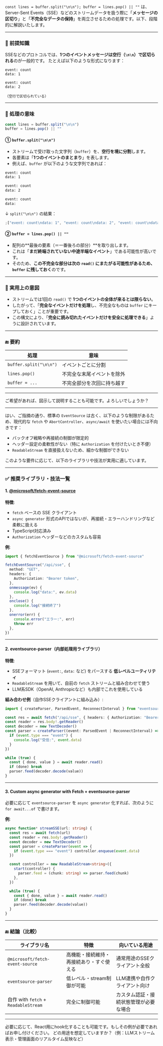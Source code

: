 `const lines = buffer.split("\n\n"); buffer = lines.pop() || ""` は、Server-Sent Events（SSE）などのストリームデータを扱う際に「**メッセージの区切り**」と「**不完全なデータの保持**」を両立させるための処理です。以下、段階的に解説いたします。

---

### 🔹 前提知識

SSEなどのプロトコルでは、**1つのイベントメッセージは空行（`\n\n`）で区切られる**のが一般的です。
たとえば以下のような形式になります：

```
event: count
data: 1

event: count
data: 2

（空行で区切られている）
```

---

### 🔹 処理の意味

```ts
const lines = buffer.split("\n\n")
buffer = lines.pop() || ""
```

#### ① `buffer.split("\n\n")`

- ストリームで受け取った文字列（`buffer`）を、**空行を境に分割**します。
- 各要素は「**1つのイベントのまとまり**」を表します。
- 例えば、`buffer` が以下のような文字列であれば：

```txt
event: count
data: 1

event: count
data: 2

event: count
data:
```

↓ `split("\n\n")` の結果：

```ts
;["event: count\ndata: 1", "event: count\ndata: 2", "event: count\ndata:"]
```

#### ② `buffer = lines.pop() || ""`

- 配列の\*\*最後の要素（＝一番後ろの部分）\*\*を取り出します。
- これは「**まだ終端されていない中途半端なイベント**」である可能性が高いです。
- そのため、**この不完全な部分は次の `read()` にまたがる可能性があるため、`buffer` に残しておく**のです。

---

### 🔹 実用上の意図

- ストリームでは1回の `read()` で **1つのイベントの全体が来るとは限らない**。
- したがって、「**完全なイベントだけを処理**し、不完全なものは `buffer` にキープしておく」ことが重要です。
- この構文により、「**完全に読み切れたイベントだけを安全に処理できる**」ように設計されています。

---

### 🔚 要約

| 処理                   | 意味                       |
| ---------------------- | -------------------------- |
| `buffer.split("\n\n")` | イベントごとに分割         |
| `lines.pop()`          | 不完全な末尾イベントを除外 |
| `buffer = ...`         | 不完全部分を次回に持ち越す |

---

ご希望があれば、図示して説明することも可能です。よろしいでしょうか？

---

はい、ご指摘の通り、標準の `EventSource` は古く、以下のような制限があるため、現代的な `fetch` や `AbortController`、`async/await` を使いたい場合には不向きです：

- バックオフ戦略や再接続の制御が限定的
- ヘッダー設定の柔軟性がない（特に `Authorization` を付けたいとき不便）
- `ReadableStream` を直接扱えないため、細かな制御ができない

このような要件に応じて、以下のライブラリや技法が実用に適しています。

---

### ✅ 推奨ライブラリ・技法一覧

#### 1. **[@microsoft/fetch-event-source](https://github.com/Azure/fetch-event-source)**

**特徴**:

- `fetch` ベースの SSE クライアント
- `async generator` 形式のAPIではないが、再接続・エラーハンドリングなど柔軟に扱える
- TypeScript対応済み
- `Authorization` ヘッダーなどのカスタムも容易

**例**:

```ts
import { fetchEventSource } from "@microsoft/fetch-event-source"

fetchEventSource("/api/sse", {
  method: "GET",
  headers: {
    Authorization: "Bearer token",
  },
  onmessage(ev) {
    console.log("data:", ev.data)
  },
  onclose() {
    console.log("接続終了")
  },
  onerror(err) {
    console.error("エラー:", err)
    throw err
  },
})
```

---

#### 2. **eventsource-parser（内部処理用ライブラリ）**

**特徴**:

- SSEフォーマット (`event:`, `data:` など) をパースする **低レベルユーティリティ**
- `ReadableStream` を用いて、自前の `fetch` ストリームと組み合わせて使う
- LLM系SDK（OpenAI, Anthropicなど）も内部でこれを使用している

**組み合わせ例**（自作SSEクライアントに組み込み）:

```ts
import { createParser, ParsedEvent, ReconnectInterval } from "eventsource-parser"

const res = await fetch("/api/sse", { headers: { Authorization: "Bearer token" } })
const reader = res.body!.getReader()
const decoder = new TextDecoder()
const parser = createParser((event: ParsedEvent | ReconnectInterval) => {
  if (event.type === "event") {
    console.log("受信:", event.data)
  }
})

while (true) {
  const { done, value } = await reader.read()
  if (done) break
  parser.feed(decoder.decode(value))
}
```

---

#### 3. **Custom async generator with Fetch + eventsource-parser**

必要に応じて `eventsource-parser` を `async generator` 化すれば、次のように `for await...of` で書けます。

**例**:

```ts
async function* streamSSE(url: string) {
  const res = await fetch(url)
  const reader = res.body!.getReader()
  const decoder = new TextDecoder()
  const parser = createParser(event => {
    if (event.type === "event") controller.enqueue(event.data)
  })

  const controller = new ReadableStream<string>({
    start(controller) {
      parser.feed = (chunk: string) => parser.feed(chunk)
    },
  })

  while (true) {
    const { done, value } = await reader.read()
    if (done) break
    parser.feed(decoder.decode(value))
  }
}
```

---

### 🔚 結論（比較）

| ライブラリ名                         | 特徴                                     | 向いている用途                         |
| ------------------------------------ | ---------------------------------------- | -------------------------------------- |
| `@microsoft/fetch-event-source`      | 高機能・接続維持・再接続あり・すぐ使える | 通常用途のSSEクライアント全般          |
| `eventsource-parser`                 | 低レベル・stream制御が可能               | LLM連携や自作クライアント向け          |
| 自作 with `fetch` + `ReadableStream` | 完全に制御可能                           | カスタム認証・接続状態管理が必要な場合 |

---

必要に応じて、React用にhook化することも可能です。もしその例が必要であればお申し付けください。
どの用途を想定していますか？（例：LLMストリーム表示・管理画面のリアルタイム反映など）

